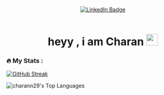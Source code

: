 <div id="header" align="center">
    <div id="badges">
    <a href="https://www.linkedin.com/in/charann06/">
      <img src="https://img.shields.io/badge/LinkedIn-blue?style=for-the-badge&logo=linkedin&logoColor=white" alt="LinkedIn Badge"/>
    </a>
  </div>
  <br/>

  
   <h1>
    heyy , i am Charan  
    <img src="https://media.giphy.com/media/hvRJCLFzcasrR4ia7z/giphy.gif" width="30px"/>
  </h1>


</div display="flex">

<div>
<!-- 
[![Top Langs](https://github-readme-stats.vercel.app/api/top-langs/?username=charann29&layout=compact&theme=vision-friendly-dark)](https://github.com/anuraghazra/github-readme-stats) -->

### :fire: My Stats :
[![GitHub Streak](http://github-readme-streak-stats.herokuapp.com?user=charann29&&theme=merko&border_radius=50&date_format=j%20M%5B%20Y%5D)](https://git.io/streak-stats)
  
![charann29's Top Languages](https://github-readme-stats.vercel.app/api/top-langs/?username=charann29&theme=default&show_icons=true&hide_border=true&layout=compact)
 </div>
